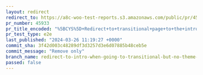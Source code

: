 ```yaml
---
layout: redirect
redirect_to: https://a8c-woo-test-reports.s3.amazonaws.com/public/pr/45933/e2e/index.html
pr_number: 45933
pr_title_encoded: "%5BCYS%5D+Redirect+to+transitional+page+to+the+intro+page+if+the+theme+is+not+modified"
pr_test_type: e2e
last_published: "2024-03-26 11:19:27 +0000"
commit_sha: 3f42d003c48289df3d3257d3e6d07885b48ceb5e
commit_message: "Remove only"
branch_name: redirect-to-intro-when-going-to-transitional-but-no-theme-mods
passed: false
---
```

